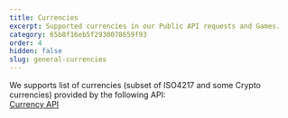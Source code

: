 ```yaml
---
title: Currencies
excerpt: Supported currencies in our Public API requests and Games.
category: 65b8f16eb5f2930078659f93
order: 4
hidden: false
slug: general-currencies
---
```


We supports list of currencies (subset of ISO4217 and some Crypto currencies) provided by the following API:  
[Currency API](get_currencies)

